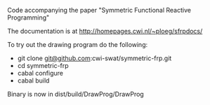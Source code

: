 Code accompanying the paper "Symmetric Functional Reactive Programming"

The documentation is at http://homepages.cwi.nl/~ploeg/sfrpdocs/

To try out the drawing program do the following:

* git clone git@github.com:cwi-swat/symmetric-frp.git
* cd symmetric-frp
* cabal configure
* cabal build

Binary is now in dist/build/DrawProg/DrawProg


